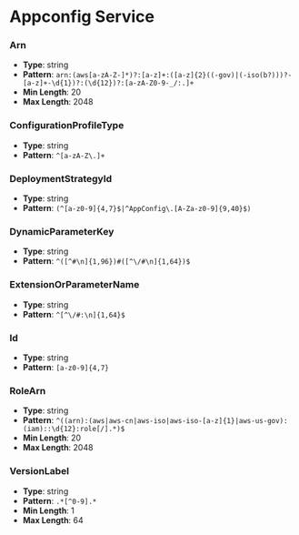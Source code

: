 # Appconfig Service

### Arn
- **Type**: string
- **Pattern**: `arn:(aws[a-zA-Z-]*)?:[a-z]+:([a-z]{2}((-gov)|(-iso(b?)))?-[a-z]+-\d{1})?:(\d{12})?:[a-zA-Z0-9-_/:.]+`
- **Min Length**: 20
- **Max Length**: 2048

### ConfigurationProfileType
- **Type**: string
- **Pattern**: `^[a-zA-Z\.]+`

### DeploymentStrategyId
- **Type**: string
- **Pattern**: `(^[a-z0-9]{4,7}$|^AppConfig\.[A-Za-z0-9]{9,40}$)`

### DynamicParameterKey
- **Type**: string
- **Pattern**: `^([^#\n]{1,96})#([^\/#\n]{1,64})$`

### ExtensionOrParameterName
- **Type**: string
- **Pattern**: `^[^\/#:\n]{1,64}$`

### Id
- **Type**: string
- **Pattern**: `[a-z0-9]{4,7}`

### RoleArn
- **Type**: string
- **Pattern**: `^((arn):(aws|aws-cn|aws-iso|aws-iso-[a-z]{1}|aws-us-gov):(iam)::\d{12}:role[/].*)$`
- **Min Length**: 20
- **Max Length**: 2048

### VersionLabel
- **Type**: string
- **Pattern**: `.*[^0-9].*`
- **Min Length**: 1
- **Max Length**: 64

